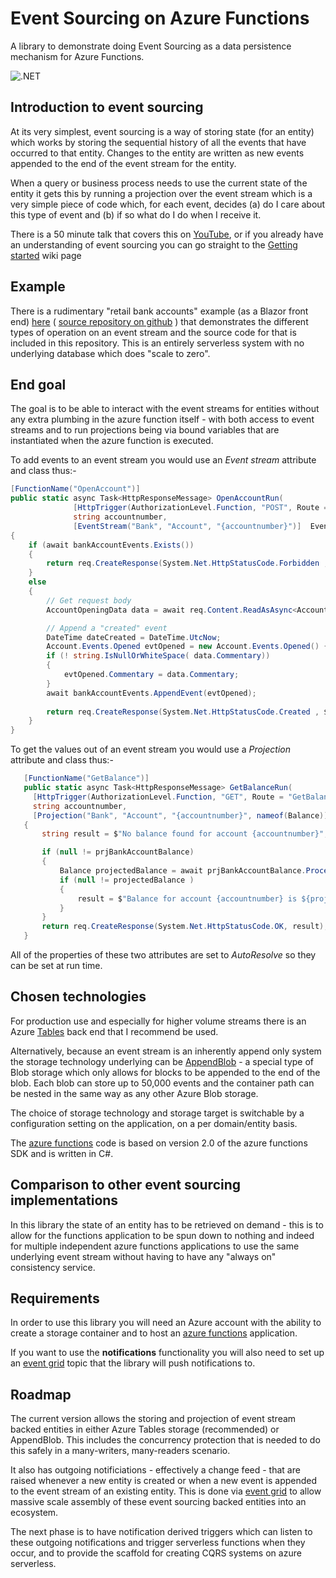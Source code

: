 # Event Sourcing on Azure Functions
A library to demonstrate doing Event Sourcing as a data persistence mechanism for Azure Functions.

![.NET](https://github.com/MerrionComputing/EventsSourcing-on-Azure-Functions/workflows/.NET/badge.svg)

## Introduction to event sourcing

At its very simplest, event sourcing is a way of storing state (for an entity) which works by storing the sequential history of all the events that have occurred to that entity.  Changes to the entity are written as new events appended to the end of the event stream for the entity. 



When a query or business process needs to use the current state of the entity it gets this by running a projection over the event stream which is a very simple piece of code which, for each event, decides (a) do I care about this type of event and (b) if so what do I do when I receive it.

There is a 50 minute talk that covers this on [YouTube](https://www.youtube.com/watch?v=kpM5gCLF1Zc), or if you already have an understanding of event sourcing you can go straight to the [Getting started](https://github.com/MerrionComputing/EventsSourcing-on-Azure-Functions/wiki/Getting-started) wiki page

## Example

There is a rudimentary "retail bank accounts" example (as a Blazor front end) [here](https://retailbank.z6.web.core.windows.net/) ( [source repository on github](https://github.com/MerrionComputing/CloudBank) )  that demonstrates the different types of operation on an event stream and the source code for that is included in this repository.  This is an entirely serverless system with no underlying database which does "scale to zero".

## End goal

The goal is to be able to interact with the event streams for entities without any extra plumbing in the azure function itself - with both access to event streams and to run projections being via bound variables that are instantiated when the azure function is executed.

To add events to an event stream you would use an *Event stream* attribute and class thus:-

```csharp
[FunctionName("OpenAccount")]
public static async Task<HttpResponseMessage> OpenAccountRun(
              [HttpTrigger(AuthorizationLevel.Function, "POST", Route = "OpenAccount/{accountnumber}")]HttpRequestMessage req,
              string accountnumber,
              [EventStream("Bank", "Account", "{accountnumber}")]  EventStream bankAccountEvents)
{
    if (await bankAccountEvents.Exists())
    {
        return req.CreateResponse(System.Net.HttpStatusCode.Forbidden , $"Account {accountnumber} already exists");
    }
    else
    {
        // Get request body
        AccountOpeningData data = await req.Content.ReadAsAsync<AccountOpeningData>();

        // Append a "created" event
        DateTime dateCreated = DateTime.UtcNow;
        Account.Events.Opened evtOpened = new Account.Events.Opened() { LoggedOpeningDate = dateCreated };
        if (! string.IsNullOrWhiteSpace( data.Commentary))
        {
            evtOpened.Commentary = data.Commentary;
        }
        await bankAccountEvents.AppendEvent(evtOpened);
                
        return req.CreateResponse(System.Net.HttpStatusCode.Created , $"Account {accountnumber} created");
    }
}
```

To get the values out of an event stream you would use a *Projection* attribute and class thus:-

```csharp
   [FunctionName("GetBalance")]
   public static async Task<HttpResponseMessage> GetBalanceRun(
     [HttpTrigger(AuthorizationLevel.Function, "GET", Route = "GetBalance/{accountnumber}")]HttpRequestMessage req,
     string accountnumber,
     [Projection("Bank", "Account", "{accountnumber}", nameof(Balance))] Projection prjBankAccountBalance)
   {
       string result = $"No balance found for account {accountnumber}";

       if (null != prjBankAccountBalance)
       {
           Balance projectedBalance = await prjBankAccountBalance.Process<Balance>(); 
           if (null != projectedBalance )
           {
               result = $"Balance for account {accountnumber} is ${projectedBalance.CurrentBalance} (As at  {projectedBalance.CurrentSequenceNumber}) ";
           }
       }
       return req.CreateResponse(System.Net.HttpStatusCode.OK, result); 
   }
```
All of the properties of these two attributes are set to *AutoResolve* so they can be set at run time.

## Chosen technologies

For production use and especially for higher volume streams there is an Azure [Tables](https://docs.microsoft.com/en-us/rest/api/storageservices/summary-of-table-service-functionality) back end that I recommend be used.

Alternatively, because an event stream is an inherently append only system the storage technology underlying can be [AppendBlob](https://docs.microsoft.com/en-us/rest/api/storageservices/append-block) - a special type of Blob storage which only allows for blocks to be appended to the end of the blob.  Each blob can store up to 50,000 events and the container path can be nested in the same way as any other Azure Blob storage.

The choice of storage technology and storage target is switchable by a configuration setting on the application, on a per domain/entity basis.

The [azure functions](https://azure.microsoft.com/en-us/services/functions/) code is based on version 2.0 of the azure functions SDK and is written in C#.

## Comparison to other event sourcing implementations

In this library the state of an entity has to be retrieved on demand - this is to allow for the functions application to be spun down to nothing and indeed for multiple independent azure functions applications to use the same underlying event stream without having to have any "always on" consistency service.

## Requirements

In order to use this library you will need an Azure account with the ability to create a storage container and to host an [azure functions](https://azure.microsoft.com/en-us/services/functions/) application.

If you want to use the **notifications** functionality you will also need to set up an [event grid](https://azure.microsoft.com/en-us/services/event-grid/) topic that the library will push notifications to.

## Roadmap

The current version allows the storing and projection of event stream backed entities in either Azure Tables storage (recommended) or AppendBlob.  This includes the concurrency protection that is needed to do this safely in a many-writers, many-readers scenario.

It also has outgoing notificiations - effectively a change feed - that are raised whenever a new entity is created or when a new event is appended to the event stream of an existing entity.  This is done via [event grid](https://azure.microsoft.com/en-us/services/event-grid/) to allow massive scale assembly of these event sourcing backed entities into an ecosystem.

The next phase is to have notification derived triggers which can listen to these outgoing notifications and trigger serverless functions when they occur, and to provide the scaffold for creating CQRS systems on azure serverless.

